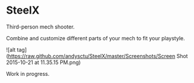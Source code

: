 # SteelX

Third-person mech shooter.

Combine and customize different parts of your mech to fit your playstyle.

![alt tag](https://raw.github.com/andysctu/SteelX/master/Screenshots/Screen Shot 2015-10-21 at 11.35.15 PM.png)

Work in progress.
